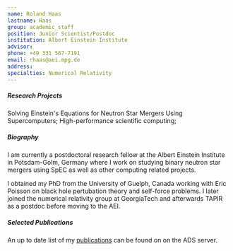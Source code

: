 ```yaml
---
name: Roland Haas
lastname: Haas
group: academic_staff
position: Junior Scientist/Postdoc
institution: Albert Einstein Institute
advisor:
phone: +49 331 567-7191
email: rhaas@aei.mpg.de
address:
specialties: Numerical Relativity
---
```


##### Research Projects

Solving Einstein's Equations for Neutron Star Mergers Using Supercomputers; High-performance
scientific computing;

##### Biography

I am currently a postdoctoral research fellow at the Albert Einstein Institute in Potsdam-Golm,
Germany where I work on studying binary neutron star mergers using SpEC as well as other computing
related projects.

I obtained my PhD from the University of Guelph, Canada working with Eric Poisson on black hole
pertubation theory and self-force problems. I later joined the numerical relativity group at
GeorgiaTech and afterwards TAPIR as a postdoc before moving to the AEI.

##### Selected Publications

An up to date list of my <a href="http://adsabs.harvard.edu/cgi-bin/nph-
abs_connect?library&amp;libname=AllPub&amp;libid=53cd220ebd">publications</a> can be found on on the
ADS server.
